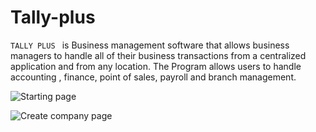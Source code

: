 # Tally-plus


`TALLY PLUS `  is  Business management software that allows business managers to handle all of their business transactions from a centralized application and from any location. The Program allows users to handle accounting , finance, point of sales, payroll and branch management. 

![Starting page](https://user-images.githubusercontent.com/30971726/98674837-63f8ca80-237f-11eb-9bd0-476e1b065638.jpg)


![Create company page](https://user-images.githubusercontent.com/30971726/98675547-6a3b7680-2380-11eb-8b43-99bef580cd46.jpg)
